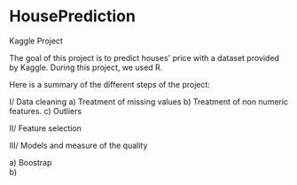 # HousePrediction
Kaggle Project

The goal of this project is to predict houses' price with a dataset provided by Kaggle. 
During this project, we used R.

Here is a summary of the different steps of the project:

I/ Data cleaning
a) Treatment of missing values
b) Treatment of non numeric features. 
c) Outliers 

II/ Feature selection 


III/ Models and measure of the quality

a) Boostrap   
b) 
